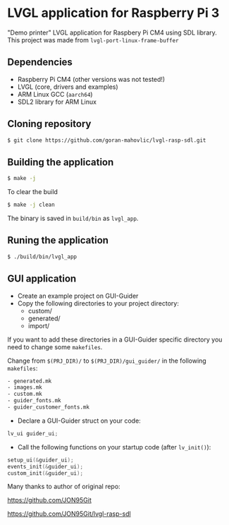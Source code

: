 # LVGL application for Raspberry Pi 3

"Demo printer" LVGL application for Raspbery Pi CM4 using SDL library.
This project was made from `lvgl-port-linux-frame-buffer`

## Dependencies
- Raspberry Pi CM4 (other versions was not tested!)
- LVGL (core, drivers and examples)
- ARM Linux GCC (`aarch64`)
- SDL2 library for ARM Linux

## Cloning repository
```bash
$ git clone https://github.com/goran-mahovlic/lvgl-rasp-sdl.git
```

## Building the application
```bash
$ make -j
```
To clear the build
```bash
$ make -j clean
```
The binary is saved in `build/bin` as `lvgl_app`.

## Runing the application
```bash
$ ./build/bin/lvgl_app
```

## GUI application
- Create an example project on GUI-Guider
- Copy the following directories to your project directory:
	- custom/
	- generated/
	- import/
  
If you want to add these directories in a GUI-Guider specific directory
you need to change some `makefiles`.

Change from `$(PRJ_DIR)/` to `$(PRJ_DIR)/gui_guider/` in the following `makefiles`:
```bash
- generated.mk
- images.mk
- custom.mk
- guider_fonts.mk
- guider_customer_fonts.mk
```

- Declare a GUI-Guider struct on your code:
```c
lv_ui guider_ui;
```

- Call the following functions on your startup code (after `lv_init()`):
```c
setup_ui(&guider_ui);
events_init(&guider_ui);
custom_init(&guider_ui);
```

Many thanks to author of original repo: 

https://github.com/JON95Git

https://github.com/JON95Git/lvgl-rasp-sdl
